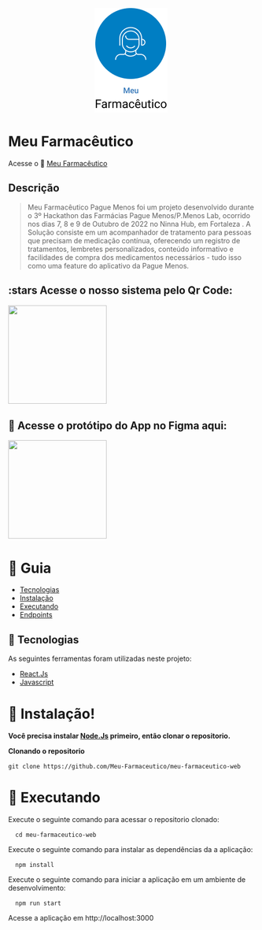 <img src="./Readme.assets/logo.png" alt="Meu Farmacêutico logo" style="margin-left: 35%;"/>

# Meu Farmacêutico

Acesse o 🔗 [Meu Farmacêutico](http://hackathon-pmenoslab.s3-website-sa-east-1.amazonaws.com)

## Descrição
> Meu Farmacêutico Pague Menos foi um projeto desenvolvido durante o 3º Hackathon das Farmácias Pague Menos/P.Menos Lab, ocorrido nos dias 7, 8 e 9 de Outubro de 2022 no Ninna Hub, em Fortaleza . A Solução consiste em um acompanhador de tratamento para pessoas que precisam de medicação contínua, oferecendo um registro de tratamentos, lembretes personalizados, conteúdo informativo e facilidades de compra dos medicamentos necessários - tudo isso como uma feature do aplicativo da Pague Menos.  

## :stars Acesse o nosso sistema pelo Qr Code: 
<img src="https://user-images.githubusercontent.com/66763791/194770309-8c27ace3-6258-47cb-8145-fa093f170fb0.png" style="width: 200px; height: 200px">

## :stars: Acesse o protótipo do App no Figma aqui: 
<img src="https://user-images.githubusercontent.com/97472785/194769929-f7cc84ce-1074-44ef-ab9e-5265c31a741c.jpeg" style="width: 200px; height: 200px">

# :pushpin: Guia

- [Tecnologias](#rocket-technologies)
- [Instalação](#construction_worker-installation)
- [Executando](#runner-getting-started)
- [Endpoints](#runner-routes)

## :rocket: Tecnologias

As seguintes ferramentas foram utilizadas neste projeto:

- [React.Js](https://reactjs.org/)
- [Javascript](https://www.w3schools.com/js/)


# :construction_worker: Instalação!


**Você precisa instalar [Node.Js](https://nodejs.org/en/) primeiro, então clonar o repositorio.**

**Clonando o repositorio**

```
git clone https://github.com/Meu-Farmaceutico/meu-farmaceutico-web

```

# :runner: Executando

Execute o seguinte comando para acessar o repositorio clonado:

```
  cd meu-farmaceutico-web
```

Execute o seguinte comando para instalar as dependências da a aplicação:

```
  npm install
```

Execute o seguinte comando para iniciar a aplicação em um ambiente de desenvolvimento:

```
  npm run start
```

Acesse a aplicação em http://localhost:3000
